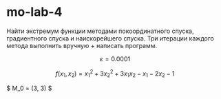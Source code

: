 # mo-lab-4

Найти экстремум функции методами покоординатного спуска,
градиентного спуска и наискорейшего спуска.
Три итерации каждого метода выполнить вручную + написать программ.

$$
\varepsilon = 0.0001
$$

$$
f(x_1,x_2) = x^{2}_{1} + 3x_2^2 + 3x_1x_2 - x_1 - 2x_2 - 1
$$

$ M_0 = (3, 3) $
